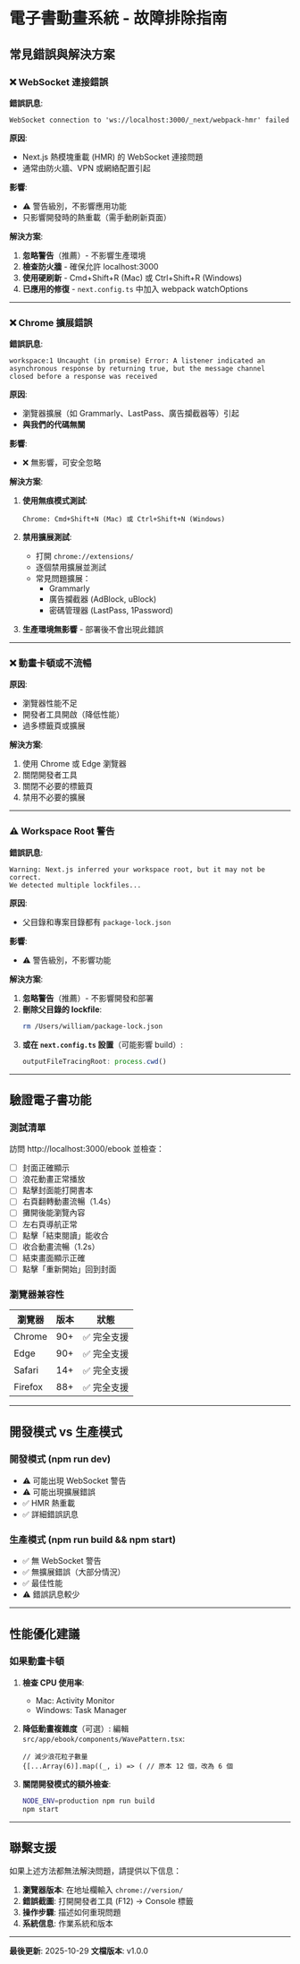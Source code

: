 # 電子書動畫系統 - 故障排除指南

## 常見錯誤與解決方案

### ❌ WebSocket 連接錯誤

**錯誤訊息**:
```
WebSocket connection to 'ws://localhost:3000/_next/webpack-hmr' failed
```

**原因**:
- Next.js 熱模塊重載 (HMR) 的 WebSocket 連接問題
- 通常由防火牆、VPN 或網絡配置引起

**影響**:
- ⚠️ 警告級別，不影響應用功能
- 只影響開發時的熱重載（需手動刷新頁面）

**解決方案**:
1. **忽略警告**（推薦）- 不影響生產環境
2. **檢查防火牆** - 確保允許 localhost:3000
3. **使用硬刷新** - Cmd+Shift+R (Mac) 或 Ctrl+Shift+R (Windows)
4. **已應用的修復** - `next.config.ts` 中加入 webpack watchOptions

---

### ❌ Chrome 擴展錯誤

**錯誤訊息**:
```
workspace:1 Uncaught (in promise) Error: A listener indicated an asynchronous response by returning true, but the message channel closed before a response was received
```

**原因**:
- 瀏覽器擴展（如 Grammarly、LastPass、廣告攔截器等）引起
- **與我們的代碼無關**

**影響**:
- ❌ 無影響，可安全忽略

**解決方案**:
1. **使用無痕模式測試**:
   ```
   Chrome: Cmd+Shift+N (Mac) 或 Ctrl+Shift+N (Windows)
   ```

2. **禁用擴展測試**:
   - 打開 `chrome://extensions/`
   - 逐個禁用擴展並測試
   - 常見問題擴展：
     * Grammarly
     * 廣告攔截器 (AdBlock, uBlock)
     * 密碼管理器 (LastPass, 1Password)

3. **生產環境無影響** - 部署後不會出現此錯誤

---

### ❌ 動畫卡頓或不流暢

**原因**:
- 瀏覽器性能不足
- 開發者工具開啟（降低性能）
- 過多標籤頁或擴展

**解決方案**:
1. 使用 Chrome 或 Edge 瀏覽器
2. 關閉開發者工具
3. 關閉不必要的標籤頁
4. 禁用不必要的擴展

---

### ⚠️ Workspace Root 警告

**錯誤訊息**:
```
Warning: Next.js inferred your workspace root, but it may not be correct.
We detected multiple lockfiles...
```

**原因**:
- 父目錄和專案目錄都有 `package-lock.json`

**影響**:
- ⚠️ 警告級別，不影響功能

**解決方案**:
1. **忽略警告**（推薦）- 不影響開發和部署
2. **刪除父目錄的 lockfile**:
   ```bash
   rm /Users/william/package-lock.json
   ```
3. **或在 `next.config.ts` 設置**（可能影響 build）:
   ```typescript
   outputFileTracingRoot: process.cwd()
   ```

---

## 驗證電子書功能

### 測試清單

訪問 http://localhost:3000/ebook 並檢查：

- [ ] 封面正確顯示
- [ ] 浪花動畫正常播放
- [ ] 點擊封面能打開書本
- [ ] 右頁翻轉動畫流暢（1.4s）
- [ ] 攤開後能瀏覽內容
- [ ] 左右頁導航正常
- [ ] 點擊「結束閱讀」能收合
- [ ] 收合動畫流暢（1.2s）
- [ ] 結束畫面顯示正確
- [ ] 點擊「重新開始」回到封面

### 瀏覽器兼容性

| 瀏覽器 | 版本 | 狀態 |
|--------|------|------|
| Chrome | 90+ | ✅ 完全支援 |
| Edge | 90+ | ✅ 完全支援 |
| Safari | 14+ | ✅ 完全支援 |
| Firefox | 88+ | ✅ 完全支援 |

---

## 開發模式 vs 生產模式

### 開發模式 (npm run dev)
- ⚠️ 可能出現 WebSocket 警告
- ⚠️ 可能出現擴展錯誤
- ✅ HMR 熱重載
- ✅ 詳細錯誤訊息

### 生產模式 (npm run build && npm start)
- ✅ 無 WebSocket 警告
- ✅ 無擴展錯誤（大部分情況）
- ✅ 最佳性能
- ⚠️ 錯誤訊息較少

---

## 性能優化建議

### 如果動畫卡頓

1. **檢查 CPU 使用率**:
   - Mac: Activity Monitor
   - Windows: Task Manager

2. **降低動畫複雜度**（可選）:
   編輯 `src/app/ebook/components/WavePattern.tsx`:
   ```tsx
   // 減少浪花粒子數量
   {[...Array(6)].map((_, i) => ( // 原本 12 個，改為 6 個
   ```

3. **關閉開發模式的額外檢查**:
   ```bash
   NODE_ENV=production npm run build
   npm start
   ```

---

## 聯繫支援

如果上述方法都無法解決問題，請提供以下信息：

1. **瀏覽器版本**: 在地址欄輸入 `chrome://version/`
2. **錯誤截圖**: 打開開發者工具 (F12) → Console 標籤
3. **操作步驟**: 描述如何重現問題
4. **系統信息**: 作業系統和版本

---

**最後更新**: 2025-10-29
**文檔版本**: v1.0.0
